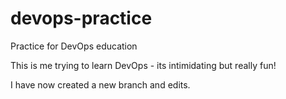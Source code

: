 # devops-practice
Practice for DevOps education

This is me trying to learn DevOps - its intimidating but really fun!

I have now created a new branch and edits. 
